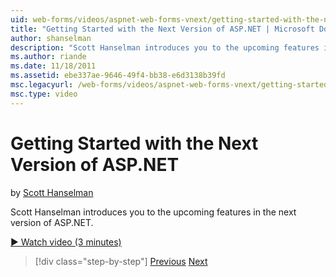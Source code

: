 ```yaml
---
uid: web-forms/videos/aspnet-web-forms-vnext/getting-started-with-the-next-version-of-aspnet
title: "Getting Started with the Next Version of ASP.NET | Microsoft Docs"
author: shanselman
description: "Scott Hanselman introduces you to the upcoming features in the next version of ASP.NET."
ms.author: riande
ms.date: 11/18/2011
ms.assetid: ebe337ae-9646-49f4-bb38-e6d3138b39fd
msc.legacyurl: /web-forms/videos/aspnet-web-forms-vnext/getting-started-with-the-next-version-of-aspnet
msc.type: video
---
```

Getting Started with the Next Version of ASP.NET
====================
by [Scott Hanselman](https://github.com/shanselman)

Scott Hanselman introduces you to the upcoming features in the next version of ASP.NET.

[&#9654; Watch video (3 minutes)](https://channel9.msdn.com/Blogs/ASP-NET-Site-Videos/getting-started-with-the-next-version-of-aspnet)

> [!div class="step-by-step"]
> [Previous](aspnet-vnext-videos-bundling-and-minification.md)
> [Next](aspnet-and-web-tools-20122.md)
